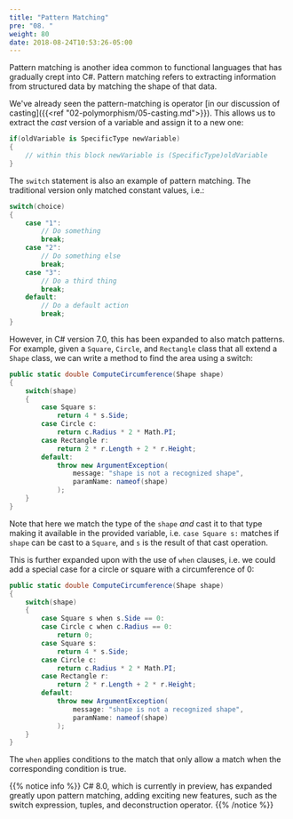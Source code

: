 ```yaml
---
title: "Pattern Matching"
pre: "08. "
weight: 80
date: 2018-08-24T10:53:26-05:00
---
```


Pattern matching is another idea common to functional languages that has gradually crept into C#.  Pattern matching refers to extracting information from structured data by matching the shape of that data.

We've already seen the pattern-matching is operator [in our discussion of casting]({{<ref "02-polymorphism/05-casting.md">}}).  This allows us to extract the _cast_ version of a variable and assign it to a new one:

```csharp
if(oldVariable is SpecificType newVariable)
{
    // within this block newVariable is (SpecificType)oldVariable
}
```

The `switch` statement is also an example of pattern matching.  The traditional version only matched constant values, i.e.:

```csharp
switch(choice)
{
    case "1":
        // Do something
        break;
    case "2":
        // Do something else
        break;
    case "3":
        // Do a third thing
        break;
    default:
        // Do a default action
        break;
}
```

However, in C# version 7.0, this has been expanded to also match patterns.  For example, given a `Square`, `Circle`, and `Rectangle`  class that all extend a `Shape` class, we can write a method to find the area using a switch:

```csharp
public static double ComputeCircumference(Shape shape)
{
    switch(shape)
    {
        case Square s:
            return 4 * s.Side;
        case Circle c:
            return c.Radius * 2 * Math.PI;
        case Rectangle r:
            return 2 * r.Length + 2 * r.Height;
        default:
            throw new ArgumentException(
                message: "shape is not a recognized shape",
                paramName: nameof(shape)
            );
    }
}
```

Note that here we match the type of the `shape` _and_ cast it to that type making it available in the provided variable, i.e. `case Square s:` matches if `shape` can be cast to a `Square`, and `s` is the result of that cast operation.

This is further expanded upon with the use of `when` clauses, i.e. we could add a special case for a circle or square with a circumference of 0:

```csharp
public static double ComputeCircumference(Shape shape)
{
    switch(shape)
    {
        case Square s when s.Side == 0:
        case Circle c when c.Radius == 0:
            return 0;
        case Square s:
            return 4 * s.Side;
        case Circle c:
            return c.Radius * 2 * Math.PI;
        case Rectangle r:
            return 2 * r.Length + 2 * r.Height;
        default:
            throw new ArgumentException(
                message: "shape is not a recognized shape",
                paramName: nameof(shape)
            );
    }
}
```

The `when` applies conditions to the match that only allow a match when the corresponding condition is true.

{{% notice info %}}
C# 8.0, which is currently in preview, has expanded greatly upon pattern matching, adding exciting new features, such as the switch expression, tuples, and deconstruction operator.
{{% /notice %}}
